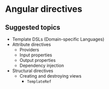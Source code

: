 # Angular directives

## Suggested topics
- Template DSLs (Domain-specific Languages)
- Attribute directives
  - Providers
  - Input properties
  - Output properties
  - Dependency injection
- Structural directives
  - Creating and destroying views
    - `TemplateRef`
